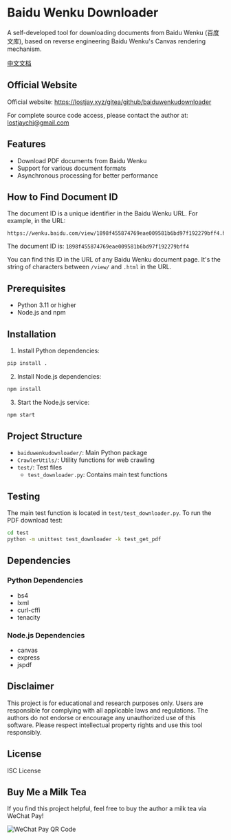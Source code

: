 # Baidu Wenku Downloader

A self-developed tool for downloading documents from Baidu Wenku (百度文库), based on reverse engineering Baidu Wenku's Canvas rendering mechanism.

[中文文档](README_zh.md)

## Official Website

Official website: https://lostjay.xyz/gitea/github/baiduwenkudownloader

For complete source code access, please contact the author at: lostjaychi@gmail.com

## Features

- Download PDF documents from Baidu Wenku
- Support for various document formats
- Asynchronous processing for better performance

## How to Find Document ID

The document ID is a unique identifier in the Baidu Wenku URL. For example, in the URL:
```
https://wenku.baidu.com/view/1898f455874769eae009581b6bd97f192279bff4.html
```
The document ID is: `1898f455874769eae009581b6bd97f192279bff4`

You can find this ID in the URL of any Baidu Wenku document page. It's the string of characters between `/view/` and `.html` in the URL.

## Prerequisites

- Python 3.11 or higher
- Node.js and npm

## Installation

1. Install Python dependencies:
```bash
pip install .
```

2. Install Node.js dependencies:
```bash
npm install
```

3. Start the Node.js service:
```bash
npm start
```

## Project Structure

- `baiduwenkudownloader/`: Main Python package
- `CrawlerUtils/`: Utility functions for web crawling
- `test/`: Test files
  - `test_downloader.py`: Contains main test functions

## Testing

The main test function is located in `test/test_downloader.py`. To run the PDF download test:

```bash
cd test
python -m unittest test_downloader -k test_get_pdf
```

## Dependencies

### Python Dependencies
- bs4
- lxml
- curl-cffi
- tenacity

### Node.js Dependencies
- canvas
- express
- jspdf

## Disclaimer

This project is for educational and research purposes only. Users are responsible for complying with all applicable laws and regulations. The authors do not endorse or encourage any unauthorized use of this software. Please respect intellectual property rights and use this tool responsibly.

## License

ISC License

## Buy Me a Milk Tea

If you find this project helpful, feel free to buy the author a milk tea via WeChat Pay!

![WeChat Pay QR Code](https://lostjay.xyz/wechatpay)
